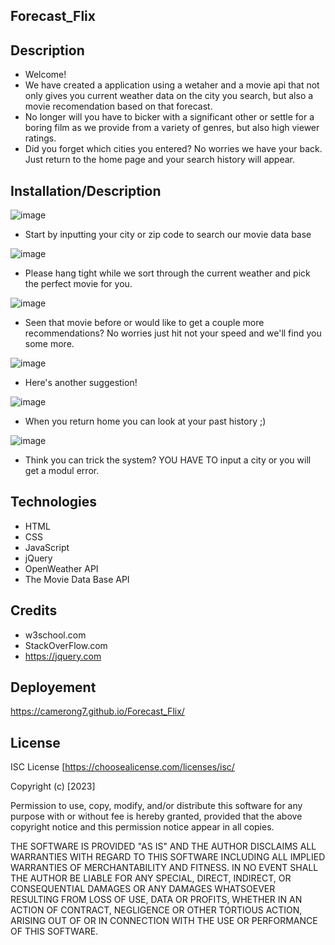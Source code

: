 ## Forecast_Flix

## Description

- Welcome!
- We have created a application using a wetaher and a movie api that not only gives you current weather data on the city you search, but also a movie recomendation based on that forecast.
- No longer will you have to bicker with a significant other or settle for a boring film as we provide from a variety of genres, but also high viewer ratings.
- Did you forget which cities you entered? No worries we have your back. Just return to the home page and your search history will appear.

## Installation/Description
![image](https://user-images.githubusercontent.com/122588135/228051187-c4fcc27b-4c28-42aa-aa6d-4ebebd7e46a0.png)
- Start by inputting your city or zip code to search our movie data base

![image](https://user-images.githubusercontent.com/122588135/228051368-768c906b-2670-4b07-92b8-0aea9e332b1e.png)
- Please hang tight while we sort through the current weather and pick the perfect movie for you.

![image](https://user-images.githubusercontent.com/122588135/228051575-d606b823-6dac-431a-ba20-1ac31b1f5888.png)
- Seen that movie before or would like to get a couple more recommendations? No worries just hit not your speed and we'll find you some more.

![image](https://user-images.githubusercontent.com/122588135/228097440-67396289-d5d6-47c9-a2d7-a9eaf0fe5f49.png)
- Here's another suggestion!

![image](https://user-images.githubusercontent.com/122588135/228097035-f0775ebd-affb-4dfc-9991-961b018e9665.png)
- When you return home you can look at your past history ;)

![image](https://user-images.githubusercontent.com/122588135/228097320-75d0e306-d4ae-41d4-95d0-256003c9220e.png)
- Think you can trick the system? YOU HAVE TO input a city or you will get a modul error.


## Technologies

- HTML
- CSS
- JavaScript
- jQuery
- OpenWeather API 
- The Movie Data Base API


## Credits

- w3school.com 
- StackOverFlow.com
- https://jquery.com

## Deployement
https://camerong7.github.io/Forecast_Flix/

## License

ISC License [https://choosealicense.com/licenses/isc/

Copyright (c) [2023] 

Permission to use, copy, modify, and/or distribute this software for any
purpose with or without fee is hereby granted, provided that the above
copyright notice and this permission notice appear in all copies.

THE SOFTWARE IS PROVIDED "AS IS" AND THE AUTHOR DISCLAIMS ALL WARRANTIES WITH
REGARD TO THIS SOFTWARE INCLUDING ALL IMPLIED WARRANTIES OF MERCHANTABILITY
AND FITNESS. IN NO EVENT SHALL THE AUTHOR BE LIABLE FOR ANY SPECIAL, DIRECT,
INDIRECT, OR CONSEQUENTIAL DAMAGES OR ANY DAMAGES WHATSOEVER RESULTING FROM
LOSS OF USE, DATA OR PROFITS, WHETHER IN AN ACTION OF CONTRACT, NEGLIGENCE OR
OTHER TORTIOUS ACTION, ARISING OUT OF OR IN CONNECTION WITH THE USE OR
PERFORMANCE OF THIS SOFTWARE.


